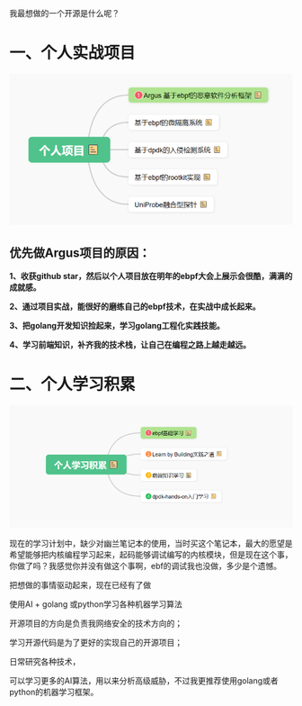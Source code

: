 我最想做的一个开源是什么呢？



# 一、个人实战项目

![image-20251028124513302](./picture/image-20251028124513302.png)

## 优先做Argus项目的原因：

**1、收获github star，然后以个人项目放在明年的ebpf大会上展示会很酷，满满的成就感。**

**2、通过项目实战，能很好的磨练自己的ebpf技术，在实战中成长起来。**

**3、把golang开发知识捡起来，学习golang工程化实践技能。**

**4、学习前端知识，补齐我的技术栈，让自己在编程之路上越走越远。**



# 二、个人学习积累

![image-20251028131038411](./picture/image-20251028131038411.png)



现在的学习计划中，缺少对幽兰笔记本的使用，当时买这个笔记本，最大的愿望是希望能够把内核编程学习起来，起码能够调试编写的内核模块，但是现在这个事，你做了吗？我感觉你并没有做这个事啊，ebf的调试我也没做，多少是个遗憾。



把想做的事情驱动起来，现在已经有了做

使用AI + golang 或python学习各种机器学习算法



开源项目的方向是负责我网络安全的技术方向的；

学习开源代码是为了更好的实现自己的开源项目；

日常研究各种技术，



可以学习更多的AI算法，用以来分析高级威胁，不过我更推荐使用golang或者python的机器学习框架。